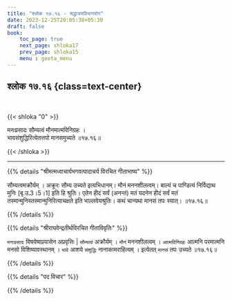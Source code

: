 ```yaml
---
title: "श्लोक १७.१६ - श्रद्धात्रयविभागयोग"
date: 2023-12-25T20:05:38+05:30
draft: false
book:
    toc_page: true
    next_page: shloka17
    prev_page: shloka15
    menu : geeta_menu
---
```




## श्लोक १७.१६ {class=text-center}

<br/>

{{< shloka  "0"  >}}

मनःप्रसादः सौम्यत्वं मौनमात्मविनिग्रहः ।  
भावसंशुद्धिरित्येतत्तपो मानसमुच्यते ॥१७.१६॥

{{< /shloka >}}

---


{{% details "श्रीमत्मध्वाचार्यभगवत्पादाचर्य विरचित  गीताभाष्य" %}}

सौम्यत्वमक्रौर्यम् । अक्रूरः सौम्य उच्यते इत्यभिधानम्। मौनं मननशीलत्वम्। 
बाल्यं च पाण्डित्यं निर्विद्याथ मुनिः [बृ.उ.3।5।1] इति हि श्रुतिः। 
एतेन हीदं सर्वं (अनन्तं) मतं यदनेन हीदं सर्वं मतं 
तस्मान्मुनिस्तस्मान्मुनिरित्याचक्षते इति भाल्लवेयश्रुतिः। 
कथं चान्यथा मानसं तपः स्यात्।  ॥१७.१६॥

{{% /details %}}



{{% details "श्रीराघवेन्द्रतीर्थविरचित गीताविवृतिः" %}}

`मनःप्रसादः` विषयेष्वप्रयासेन अप्रवृत्तिः | `सौम्यत्वं` 
अक्रौर्यम्‌ । `मौनं` मननशीलत्वम्‌ । `आत्मविनिग्रहः` आत्मनि 
परमात्मनि मनसो विशिष्यावस्थानम्‌ । `भावे` आशये `संशुद्धिः` 
नानाकामराहित्यम्‌ । इत्येतत् `मानसं` तपः उच्यते  ॥१७.१६॥


{{% /details %}}



{{% details "पद विचार" %}}


{{% /details %}}
